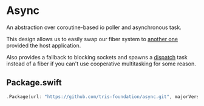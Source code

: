 # Async

An abstraction over coroutine-based io poller and asynchronous task.

This design allows us to easily swap our fiber system to [another one](https://github.com/tris-foundation/tarantool) provided the host application.

Also provides a fallback to blocking sockets and spawns a [dispatch](https://github.com/tris-foundation/async-dispatch) task instead of a fiber if you can't use cooperative multitasking for some reason.

## Package.swift

```swift
.Package(url: "https://github.com/tris-foundation/async.git", majorVersion: 0, minor: 3)
```
